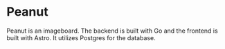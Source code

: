 # Peanut

Peanut is an imageboard.
The backend is built with Go and the frontend is built with Astro. It utilizes Postgres for the database.
